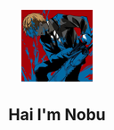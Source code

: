 <p align="center">
<img src="profile.png" width="128" height="128"/>
</p>
<h1  align='center'>Hai I'm Nobu</h1>
